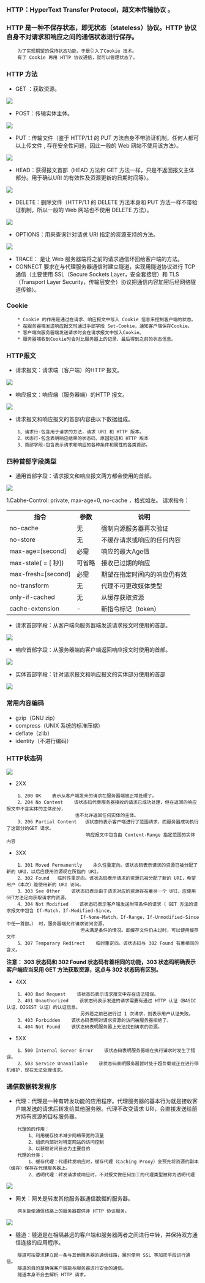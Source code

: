 ### HTTP：HyperText Transfer Protocol，超文本传输协议 。
### HTTP 是一种不保存状态，即无状态（stateless）协议。HTTP 协议自身不对请求和响应之间的通信状态进行保存。
```
    为了实现期望的保持状态功能，于是引入了Cookie 技术。
    有了 Cookie 再用 HTTP 协议通信，就可以管理状态了。
```
### HTTP 方法
- GET ：获取资源。
<div>
    <img src="./images/http_get.png">
</div>

- POST：传输实体主体。
<div>
    <img src="./images/http_post.png">
</div>

- PUT：传输文件（鉴于 HTTP/1.1 的 PUT 方法自身不带验证机制，任何人都可以上传文件 , 存在安全性问题，因此一般的 Web 网站不使用该方法）。
<div>
    <img src="./images/http_put.png">
</div>

- HEAD：获得报文首部（HEAD 方法和 GET 方法一样，只是不返回报文主体部分。用于确认URI 的有效性及资源更新的日期时间等）。
<div>
    <img src="./images/http_head.png">
</div>

- DELETE：删除文件（HTTP/1.1 的 DELETE 方法本身和 PUT 方法一样不带验证机制，所以一般的 Web 网站也不使用 DELETE 方法）。
<div>
    <img src="./images/http_delete.png">
</div>

- OPTIONS：用来查询针对请求 URI 指定的资源支持的方法。
<div>
    <img src="./images/http_options.png">
</div>

- TRACE： 是让 Web 服务器端将之前的请求通信环回给客户端的方法。
- CONNECT 要求在与代理服务器通信时建立隧道，实现用隧道协议进行 TCP 通信（主要使用 SSL（Secure Sockets Layer，安全套接层）和 TLS（Transport Layer Security，传输层安全）协议把通信内容加密后经网络隧道传输）。

### Cookie
```
    * Cookie 的作用是通过在请求、响应报文中写入 Cookie 信息来控制客户端的状态。
    * 在服务器端发送响应报文时通过手部字段 Set-Cookie，通知客户端保存Cookie。
    * 客户端向服务器端发送请求时会在请求报文中加入Cookie。
    * 服务器端收到Cookie时会对比服务器上的记录，最后得到之前的状态信息。
```
### HTTP报文
- 请求报文：请求端（客户端）的HTTP 报文。
<div>
    <img src="./images/http_request.png">
</div>

- 响应报文：响应端（服务器端）的HTTP 报文。
<div>
    <img src="./images/http_response.png">
</div>

- 请求报文和响应报文的首部内容由以下数据组成。
```
    1、请求行-包含用于请求的方法，请求 URI 和 HTTP 版本。
    2、状态行-包含表明响应结果的状态码，原因短语和 HTTP 版本
    3、首部字段-包含表示请求和响应的各种条件和属性的各类首部。
```

### 四种首部字段类型
- 通用首部字段：请求报文和响应报文两方都会使用的首部。
<div>
    <img src="./images/http_generalHeader.png">
</div>

1.Cabhe-Control: private, max-age=0, no-cache   ，格式如左。
请求指令：
<table>
    <tr>
        <th>指令</th>
        <th>参数</th>
        <th>说明</th>
    </tr>
    <tr>
        <td>no-cache</td>
        <td>无</td>
        <td>强制向源服务器再次验证</td>
    </tr>
    <tr>
        <td>no-store</td>
        <td>无</td>
        <td>不缓存请求或响应的任何内容</td>
    </tr>
    <tr>
        <td>max-age=[second]</td>
        <td>必需</td>
        <td>响应的最大Age值</td>
    </tr>
    <tr>
        <td>max-stale( = [ 秒]) </td>
        <td>可省略</td>
        <td>接收已过期的响应</td>
    </tr>
    <tr>
        <td>max-fresh=[second]</td>
        <td>必需</td>
        <td>期望在指定时间内的响应仍有效</td>
    </tr>
    <tr>
        <td>no-transform</td>
        <td>无</td>
        <td>代理不可更改媒体类型</td>
    </tr>
    <tr>
        <td>only-if-cached</td>
        <td>无</td>
        <td>从缓存获取资源</td>
    </tr>
    <tr>
        <td>cache-extension</td>
        <td>-</td>
        <td>新指令标记（token）</td>
    </tr>
</table>

- 请求首部字段：从客户端向服务器端发送请求报文时使用的首部。
<div>
    <img src="./images/http_requestHeader.png">
</div>

- 响应首部字段：从服务器端向客户端返回响应报文时使用的首部。
<div>
    <img src="./images/http_responseHeader.png">
</div>

- 实体首部字段：针对请求报文和响应报文的实体部分使用的首部
<div>
    <img src="./images/http_entityHeader.png">
</div>


### 常用内容编码
- gzip（GNU zip）
- compress（UNIX 系统的标准压缩）
- deflate（zlib）
- identity（不进行编码）

### HTTP状态码
<div>
    <img src="./images/http_statusCode.png">
</div>

- 2XX
```
    1、200 OK    表示从客户端发来的请求在服务器端被正常处理了。
    2、204 No Content    该状态码代表服务器接收的请求已成功处理，但在返回的响应报文中不含实体的主体部分，
                         也不允许返回任何实体的主体。
    3、206 Partial Content   该状态码表示客户端进行了范围请求，而服务器成功执行了这部分的GET 请求。
                             响应报文中包含由 Content-Range 指定范围的实体内容 
```
- 3XX
```
    1、301 Moved Permanently    永久性重定向。该状态码表示请求的资源已被分配了新的 URI，以后应使用资源现在所指的 URI。
    2、302 Found   临时性重定向。该状态码表示请求的资源已被分配了新的 URI，希望用户（本次）能使用新的 URI 访问。
    3、303 See Other    该状态码表示由于请求对应的资源存在着另一个 URI，应使用 GET方法定向获取请求的资源。
    4、304 Not Modified    该状态码表示客户端发送附带条件的请求（ GET 方法的请求报文中包含 If-Match，If-Modified-Since，
                           If-None-Match，If-Range，If-Unmodified-Since 中任一首部。） 时，服务器端允许请求访问资源，
                           但未满足条件的情况。即缓存文件仍未过时，可以使用缓存文件
    5、307 Temporary Redirect    临时重定向。该状态码与 302 Found 有着相同的含义。
```
**注意： 303 状态码和 302 Found 状态码有着相同的功能，303 状态码明确表示客户端应当采用 GET 方法获取资源，这点与 302 状态码有区别。**

- 4XX
```
    1、400 Bad Request    该状态码表示请求报文中存在语法错误。 
    2、401 Unauthorized    该状态码表示发送的请求需要有通过 HTTP 认证（BASIC 认证、DIGEST 认证）的认证信息。
                           另外若之前已进行过 1 次请求，则表示用户认证失败。
    3、403 Forbidden    该状态码表明对请求资源的访问被服务器拒绝了。
    4、404 Not Found    该状态码表明服务器上无法找到请求的资源。
```

- 5XX
```
    1、500 Internal Server Error    该状态码表明服务器端在执行请求时发生了错误。
    2、503 Service Unavailable    该状态码表明服务器暂时处于超负载或正在进行停机维护，现在无法处理请求。
```

### 通信数据转发程序
- 代理：代理是一种有转发功能的应用程序。代理服务器的基本行为就是接收客户端发送的请求后转发给其他服务器。代理不改变请求 URI，会直接发送给前方持有资源的目标服务器。
```
    代理的的作用：
        1、利用缓存技术减少网络带宽的流量
        2、组织内部针对特定网站的访问控制
        3、以获取访问日志为主要目的
    代理的分类：
        1、缓存代理：代理转发响应时，缓存代理（Caching Proxy）会预先将资源的副本（缓存）保存在代理服务器上。
        2、透明代理：转发请求或响应时，不对报文做任何加工的代理类型被称为透明代理
```
<div>
    <img src="./images/http_proxy.png">
</div>

- 网关：网关是转发其他服务器通信数据的服务器。
```
    网关能使通信线路上的服务器提供非 HTTP 协议服务。
```
<div>
    <img src="./images/http_gate.png">
</div>

- 隧道：隧道是在相隔甚远的客户端和服务器两者之间进行中转，并保持双方通信连接的应用程序。

```
    隧道可按要求建立起一条与其他服务器的通信线路，届时使用 SSL 等加密手段进行通信。
    隧道的目的是确保客户端能与服务器进行安全的通信。
    隧道本身不会去解析 HTTP 请求。
```


